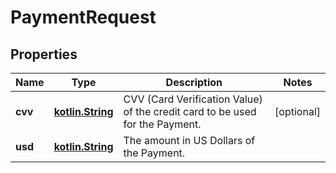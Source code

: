 
# PaymentRequest

## Properties
Name | Type | Description | Notes
------------ | ------------- | ------------- | -------------
**cvv** | [**kotlin.String**](.md) | CVV (Card Verification Value) of the credit card to be used for the Payment.  |  [optional]
**usd** | [**kotlin.String**](.md) | The amount in US Dollars of the Payment.  | 




